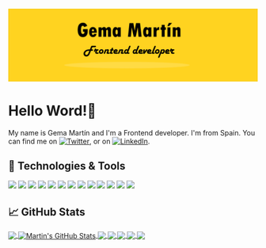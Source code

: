 
[![Header](./images//Banner2.png)](https://gemamartin.netlify.app/)

# Hello Word!👋

My name is Gema Martín and I'm a Frontend developer. I'm from Spain. You can find me on [![Twitter][1.2]][1],  or on [![LinkedIn][3.2]][3].

## 🔧 Technologies & Tools
![](https://img.shields.io/badge/OS-Windows-informational?style=flat&logo=windows&logoColor=white&color=2bbc8a)
![](https://img.shields.io/badge/Editor-VSCode-informational?style=flat&logo=intellij-idea&logoColor=white&color=2bbc8a)
![](https://img.shields.io/badge/Code-JavaScript-informational?style=flat&logo=javascript&logoColor=white&color=2bbc8a)
![](https://img.shields.io/badge/Code-Vue-informational?style=flat&logo=vue.js&logoColor=white&color=2bbc8a)
![](https://img.shields.io/badge/Code-Git-informational?style=flat&logo=git&logoColor=white&color=2bbc8a)
![](https://img.shields.io/badge/Promise-Axios-informational?style=flat&logo=promise&logoColor=white&color=2bbc8a)
![](https://img.shields.io/badge/Code-Tailwind-informational?style=flat&logo=tailwind&logoColor=white&color=2bbc8a)
![](https://img.shields.io/badge/Code-Bootstrap-informational?style=flat&logo=bootstrap&logoColor=white&color=2bbc8a)
![](https://img.shields.io/badge/Code-Bulma-informational?style=flat&logo=bulma&logoColor=white&color=2bbc8a)
![](https://img.shields.io/badge/Tools-Jest-informational?style=flat&logo=jest&logoColor=white&color=2bbc8a)
![](https://img.shields.io/badge/Tools-Testing_Library-informational?style=flat&logo=test&logoColor=white&color=2bbc8a)
![](https://img.shields.io/badge/Tools-Storybook-informational?style=storybook&logo=tools&logoColor=white&color=2bbc8a)
![](https://img.shields.io/badge/Tools-18n-informational?style=flat&logo=i18n&logoColor=white&color=2bbc8a)

## &#x1f4c8; GitHub Stats

<a href="https://github.com/geminway92">
  <img align="center" src="https://github-readme-stats.vercel.app/api/top-langs/?username=geminway92&hide=java,html,tex&title_color=ffffff&text_color=c9cacc&icon_color=2bbc8a&bg_color=1d1f21&langs_count=3" />
</a>
<a href="https://github.com/geminway92">
  <img align="center" src="https://github-readme-stats.vercel.app/api?username=geminway92&show_icons=true&line_height=27&count_private=true&title_color=ffffff&text_color=c9cacc&icon_color=2bbc8a&bg_color=1d1f21" alt="Martin's GitHub Stats" />
</a>

<a href="https://github.com/geminway92/cultura-y-ocio-malaga">
  <img align="center" src="https://github-readme-stats.vercel.app/api/pin/?username=geminway92&repo=cultura-y-ocio-malaga&title_color=ffffff&text_color=c9cacc&icon_color=2bbc8a&bg_color=1d1f21" />
</a>

<a href="https://github.com/geminway92/vue-journal-vuex ">
  <img align="center" src="https://github-readme-stats.vercel.app/api/pin/?username=geminway92&repo=vue-journal-vuex&title_color=ffffff&text_color=c9cacc&icon_color=2bbc8a&bg_color=1d1f21" />
</a>

<a href="https://github.com/geminway92/taperia-rondenia">
  <img align="center" src="https://github-readme-stats.vercel.app/api/pin/?username=geminway92&repo=taperia-rondenia&title_color=ffffff&text_color=c9cacc&icon_color=2bbc8a&bg_color=1d1f21" />
</a>

<a href="https://github.com/geminway92/pontefuerteapp">
  <img align="center" src="https://github-readme-stats.vercel.app/api/pin/?username=geminway92&repo=pontefuerteapp&title_color=ffffff&text_color=c9cacc&icon_color=2bbc8a&bg_color=1d1f21" />
</a>

<a href="https://github.com/geminway92/anec_events">
  <img align="center" src="https://github-readme-stats.vercel.app/api/pin/?username=geminway92&repo=anec_events&title_color=ffffff&text_color=c9cacc&icon_color=2bbc8a&bg_color=1d1f21" />
</a>


<!-- links to social media icons -->

<!-- icons with padding -->

[1.1]: http://i.imgur.com/tXSoThF.png (twitter icon with padding)
[2.1]: http://i.imgur.com/0o48UoR.png (github icon with padding)

<!-- icons without padding -->

[1.2]: http://i.imgur.com/wWzX9uB.png (twitter icon without padding)
[2.2]: http://i.imgur.com/9I6NRUm.png (github icon without padding)
[3.2]: https://raw.githubusercontent.com/MartinHeinz/MartinHeinz/master/linkedin-3-16.png (LinkedIn icon without padding)


<!-- links to your social media accounts -->

[1]: https://twitter.com/gemindev
[2]: https://github.com/geminway92
[3]: https://www.linkedin.com/in/gemartín



<!-- Resources -->
<!-- Icons: https://simpleicons.org/ -->
<!-- GitHub Stats: https://github.com/anuraghazra/github-readme-stats -->
<!-- Emojis: https://emojipedia.org/emoji/ -->
<!-- HTML Emojis: https://www.fileformat.info/index.htm -->
<!-- Shields: https://shields.io/ -->
<!-- Awesome GitHub Profile README: https://github.com/abhisheknaiidu/awesome-github-profile-readme -->
